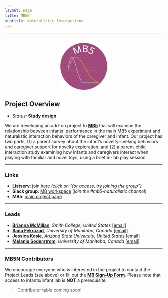 ```yaml
---
layout: page
title: MB5N
subtitle: Naturalistic Interactions
---
```


***

<div class="container">
  <div class="row justify-content-around">
    <div class="col-lg-4" align="center">
      <br>
      <img src="/assets/img/MB5_logo.png" width="150">
    </div>
    <div class="col-lg-8" align="left">
      <h2>Project Overview</h2>
      <ul>
        <li><i>Status:</i> <b>Study design</b></li>
      </ul>
    </div>
  </div>
</div>


<p>We are developing an add-on project to <b><a href="{{site.baseurl}}/MB5">MB5</a></b> that will examine the relationship between infants’ performance in the main MB5 experiment and naturalistic interaction behaviors of the caregiver and infant. Our project has two parts, (1) a parent survey about the infant’s novelty-seeking behaviors and caregiver support for novelty exploration, and (2) a parent-child interaction study examining how infants and caregivers interact when playing with familiar and novel toys, using a brief in-lab play session. </p>



***
### Links

* **Listserv**: <a href="https://groups.google.com/a/manybabies.org/g/mb5n-list" target="_blank">join here</a> *(click on “for access, try joining the group”)*
* **Slack group**: <a href="https://join.slack.com/t/manybabies/shared_invite/zt-1frvx4ulh-b7ge7X6DY8Yl4HgBW1xBXQ" target="_blank">MB workspace</a> (*join the #mb5-naturalistic channel*)
* **MB5**: [main project page]({{site.baseurl}}/MB5/)


***
### Leads
* [**Brianna McMillan**](https://www.smith.edu/academics/faculty/brianna-mcmillan), *Smith College, United States* [[email]](mailto:bmcmillan@smith.edu)
* [**Sana Fekrazad**](https://babylanguagelab.org/lab-staff/), *University of Manitoba, Canada* [[email]](mailto:fekrazas@myumanitoba.ca)
* [**Jessica Kosie**](https://jkosie.github.io/), *Arizona State University, United States* [[email]](mailto:jkosie@asu.edu)
* [**Melanie Soderstrom**](https://home.cc.umanitoba.ca/~soderstr/), *University of Manitoba, Canada* [[email]](mailto:m_soderstrom@umanitoba.ca)


***
### MB5N Contributors

We encourage everyone who is interested in the project to contact the Project Leads (see above) or fill out the [**MB Sign-Up Form**]({{site.baseurl}}/get_involved/). Please note that access to infants/infant lab is **NOT** a prerequisite.

>Contributor table coming soon!

<!--
> NOTE: Default table ordering is by contributor's first name. You can filter, group, and/or sort entries by any field.

<iframe class="airtable-embed" src="" frameborder="0" onmousewheel="" width="100%" height="533" style="background: transparent; border: 1px solid #ccc;"></iframe>

> <a href="https://airtable.com/appRoqMKzcK3NsXt4/shrBx1vEakEkyeYbg" target="_blank"><b>UPDATE</b></a> your info, or request to be <a href="https://airtable.com/appRoqMKzcK3NsXt4/shrglw1TM1HxDfbYG" target="_blank"><b>ADDED</b></a>

-->

<!--
***
### Publication


***
### Funding

-->
